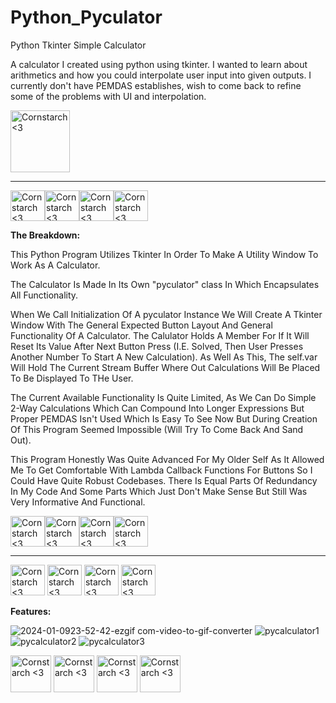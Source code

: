 # Python_Pyculator
Python Tkinter Simple Calculator

A calculator I created using python using tkinter. I wanted to learn about arithmetics and how you could interpolate user input into given outputs. I currently don't have PEMDAS establishes, wish to come back to refine some of the problems with UI and interpolation.

<img src="https://github.com/Kingerthanu/Pyculator/assets/76754592/63322de7-d5dc-4b22-bc1c-4933796517ab" alt="Cornstarch <3" width="95" height="99">

----------------------------------------------
<img src="https://github.com/Kingerthanu/Pyculator/assets/76754592/968a012a-ed35-45d4-adb5-f2a40bfdc95a" alt="Cornstarch <3" width="55" height="49"><img src="https://github.com/Kingerthanu/Pyculator/assets/76754592/968a012a-ed35-45d4-adb5-f2a40bfdc95a" alt="Cornstarch <3" width="55" height="49"><img src="https://github.com/Kingerthanu/Pyculator/assets/76754592/968a012a-ed35-45d4-adb5-f2a40bfdc95a" alt="Cornstarch <3" width="55" height="49"><img src="https://github.com/Kingerthanu/Pyculator/assets/76754592/968a012a-ed35-45d4-adb5-f2a40bfdc95a" alt="Cornstarch <3" width="55" height="49">


**The Breakdown:**

  This Python Program Utilizes Tkinter In Order To Make A Utility Window To Work As A Calculator. 

  The Calculator Is Made In Its Own "pyculator" class In Which Encapsulates All Functionality. 

  When We Call Initialization Of A pyculator Instance We Will Create A Tkinter Window With The General Expected Button Layout And General Functionality Of A Calculator. The Calulator Holds A Member For If It Will Reset Its Value After Next Button Press (I.E. Solved, Then User Presses Another Number To Start A New Calculation). As Well As This, The self.var Will Hold The Current Stream Buffer Where Out Calculations Will Be Placed To Be Displayed To THe User.

  The Current Available Functionality Is Quite Limited, As We Can Do Simple 2-Way Calculations Which Can Compound Into Longer Expressions But Proper PEMDAS Isn't Used Which Is Easy To See Now But During Creation Of This Program Seemed Impossible (Will Try To Come Back And Sand Out).

  This Program Honestly Was Quite Advanced For My Older Self As It Allowed Me To Get Comfortable With Lambda Callback Functions For Buttons So I Could Have Quite Robust Codebases. There Is Equal Parts Of Redundancy In My Code And Some Parts Which Just Don't Make Sense But Still Was Very Informative And Functional.


<img src="https://github.com/Kingerthanu/Pyculator/assets/76754592/576c4802-0415-4d7d-a6ea-5eb66bb9d013" alt="Cornstarch <3" width="55" height="49"><img src="https://github.com/Kingerthanu/Pyculator/assets/76754592/576c4802-0415-4d7d-a6ea-5eb66bb9d013" alt="Cornstarch <3" width="55" height="49"><img src="https://github.com/Kingerthanu/Pyculator/assets/76754592/576c4802-0415-4d7d-a6ea-5eb66bb9d013" alt="Cornstarch <3" width="55" height="49"><img src="https://github.com/Kingerthanu/Pyculator/assets/76754592/576c4802-0415-4d7d-a6ea-5eb66bb9d013" alt="Cornstarch <3" width="55" height="49">


----------------------------------------------

<img src="https://github.com/Kingerthanu/Pyculator/assets/76754592/7f733f0c-135f-40b5-b4a9-eaec54a4daa0" alt="Cornstarch <3" width="55" height="49"> <img src="https://github.com/Kingerthanu/Pyculator/assets/76754592/7f733f0c-135f-40b5-b4a9-eaec54a4daa0" alt="Cornstarch <3" width="55" height="49"> <img src="https://github.com/Kingerthanu/Pyculator/assets/76754592/7f733f0c-135f-40b5-b4a9-eaec54a4daa0" alt="Cornstarch <3" width="55" height="49"> <img src="https://github.com/Kingerthanu/Pyculator/assets/76754592/7f733f0c-135f-40b5-b4a9-eaec54a4daa0" alt="Cornstarch <3" width="55" height="49">



**Features:**

![2024-01-0923-52-42-ezgif com-video-to-gif-converter](https://github.com/Kingerthanu/Pyculator/assets/76754592/46b7c8b1-5642-4236-8787-8516f0817a44)
![pycalculator1](https://github.com/Kingerthanu/Pyculator/assets/76754592/6163e0ce-d4b4-467c-aa36-ddb6b787eb45)
![pycalculator2](https://github.com/Kingerthanu/Pyculator/assets/76754592/6e8db455-eb5c-4a1e-a473-34cac228dad1)
![pycalculator3](https://github.com/Kingerthanu/Pyculator/assets/76754592/2cc6bbea-1521-4aed-bd4d-f2a31ede2d0a)


<img src="https://github.com/Kingerthanu/Pyculator/assets/76754592/bdc35425-c8d7-474f-a8dd-4a49b59792b1" alt="Cornstarch <3" width="65" height="59"> <img src="https://github.com/Kingerthanu/Pyculator/assets/76754592/bdc35425-c8d7-474f-a8dd-4a49b59792b1" alt="Cornstarch <3" width="65" height="59"> <img src="https://github.com/Kingerthanu/Pyculator/assets/76754592/bdc35425-c8d7-474f-a8dd-4a49b59792b1" alt="Cornstarch <3" width="65" height="59"> <img src="https://github.com/Kingerthanu/Pyculator/assets/76754592/bdc35425-c8d7-474f-a8dd-4a49b59792b1" alt="Cornstarch <3" width="65" height="59">
